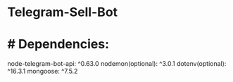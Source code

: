 # Telegram-Sell-Bot
# # Dependencies: 
node-telegram-bot-api: ^0.63.0
nodemon(optional): ^3.0.1
dotenv(optional): ^16.3.1
mongoose: ^7.5.2
